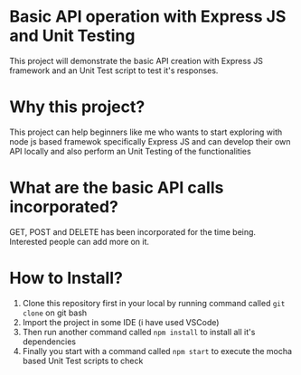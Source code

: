 # Basic API operation with Express JS and Unit Testing
This project will demonstrate the basic API creation with Express JS framework and an Unit Test script to test it's responses.


# Why this project?
This project can help beginners like me who wants to start exploring with node js based framewok specifically Express JS and can develop their own API locally and also perform an Unit Testing of the functionalities

# What are the basic API calls incorporated?
GET, POST and DELETE has been incorporated for the time being. Interested people can add more on it.

# How to Install?
1. Clone this repository first in your local by running command called `git clone` on git bash
2. Import the project in some IDE (i have used VSCode) 
3. Then run another command called `npm install` to install all it's dependencies
4. Finally you start with a command called `npm start` to execute the mocha based Unit Test scripts to check


